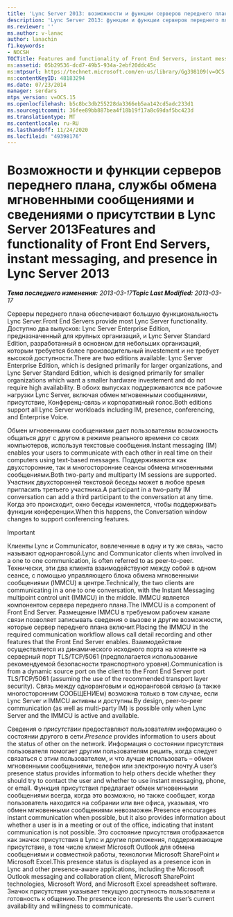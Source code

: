 ```yaml
---
title: 'Lync Server 2013: возможности и функции серверов переднего плана, службы обмена мгновенными сообщениями и сведениями о присутствии'
description: 'Lync Server 2013: функции и функции серверов переднего плана, обмена мгновенными сообщениями и присутствия.'
ms.reviewer: ''
ms.author: v-lanac
author: lanachin
f1.keywords:
- NOCSH
TOCTitle: Features and functionality of Front End Servers, instant messaging, and presence
ms:assetid: 05b29536-dcd7-49b5-934a-2ebf20ddc45c
ms:mtpsurl: https://technet.microsoft.com/en-us/library/Gg398109(v=OCS.15)
ms:contentKeyID: 48183294
ms.date: 07/23/2014
manager: serdars
mtps_version: v=OCS.15
ms.openlocfilehash: b5c8bc3db255228da3366eb5aa142cd5adc233d1
ms.sourcegitcommit: 36fee89bb887bea4f18b19f17a8c69daf5bc423d
ms.translationtype: MT
ms.contentlocale: ru-RU
ms.lasthandoff: 11/24/2020
ms.locfileid: "49398176"
---
```

# <a name="features-and-functionality-of-front-end-servers-instant-messaging-and-presence-in-lync-server-2013"></a><span data-ttu-id="408ec-103">Возможности и функции серверов переднего плана, службы обмена мгновенными сообщениями и сведениями о присутствии в Lync Server 2013</span><span class="sxs-lookup"><span data-stu-id="408ec-103">Features and functionality of Front End Servers, instant messaging, and presence in Lync Server 2013</span></span>

<div data-xmlns="http://www.w3.org/1999/xhtml">

<div class="topic" data-xmlns="http://www.w3.org/1999/xhtml" data-msxsl="urn:schemas-microsoft-com:xslt" data-cs="https://msdn.microsoft.com/">

<div data-asp="https://msdn2.microsoft.com/asp">



</div>

<div id="mainSection">

<div id="mainBody"><span data-ttu-id="408ec-104">

<span> </span></span><span class="sxs-lookup"><span data-stu-id="408ec-104">

<span> </span></span></span>

<span data-ttu-id="408ec-105">_**Тема последнего изменения:** 2013-03-17_</span><span class="sxs-lookup"><span data-stu-id="408ec-105">_**Topic Last Modified:** 2013-03-17_</span></span>

<span data-ttu-id="408ec-106">Серверы переднего плана обеспечивают большую функциональность Lync Server.</span><span class="sxs-lookup"><span data-stu-id="408ec-106">Front End Servers provide most Lync Server functionality.</span></span> <span data-ttu-id="408ec-107">Доступно два выпусков: Lync Server Enterprise Edition, предназначенный для крупных организаций, и Lync Server Standard Edition, разработанный в основном для небольших организаций, которым требуется более производительный investement и не требует высокой доступности.</span><span class="sxs-lookup"><span data-stu-id="408ec-107">There are two editions available: Lync Server Enterprise Edition, which is designed primarily for larger organizations, and Lync Server Standard Edition, which is designed primarily for smaller organizations which want a smaller hardware investement and do not require high availability.</span></span> <span data-ttu-id="408ec-108">В обоих выпусках поддерживаются все рабочие нагрузки Lync Server, включая обмен мгновенными сообщениями, присутствие, Конференц-связь и корпоративный голос.</span><span class="sxs-lookup"><span data-stu-id="408ec-108">Both editions support all Lync Server workloads including IM, presence, conferencing, and Enterprise Voice.</span></span>

<span data-ttu-id="408ec-109">Обмен мгновенными сообщениями дает пользователям возможность общаться друг с другом в режиме реального времени со своих компьютеров, используя текстовые сообщения.</span><span class="sxs-lookup"><span data-stu-id="408ec-109">Instant messaging (IM) enables your users to communicate with each other in real time on their computers using text-based messages.</span></span> <span data-ttu-id="408ec-110">Поддерживаются как двухсторонние, так и многосторонние сеансы обмена мгновенными сообщениями.</span><span class="sxs-lookup"><span data-stu-id="408ec-110">Both two-party and multiparty IM sessions are supported.</span></span> <span data-ttu-id="408ec-111">Участник двухсторонней текстовой беседы может в любое время пригласить третьего участника.</span><span class="sxs-lookup"><span data-stu-id="408ec-111">A participant in a two-party IM conversation can add a third participant to the conversation at any time.</span></span> <span data-ttu-id="408ec-112">Когда это происходит, окно беседы изменяется, чтобы поддерживать функции конференции.</span><span class="sxs-lookup"><span data-stu-id="408ec-112">When this happens, the Conversation window changes to support conferencing features.</span></span>

<div>


> [!IMPORTANT]
> <span data-ttu-id="408ec-113">Клиенты Lync и Communicator, вовлеченные в одну и ту же связь, часто называют одноранговой.</span><span class="sxs-lookup"><span data-stu-id="408ec-113">Lync and Communicator clients when involved in a one to one communication, is often referred to as peer-to-peer.</span></span> <span data-ttu-id="408ec-114">Технически, эти два клиента взаимодействуют между собой в одном сеансе, с помощью управляющего блока обмена мгновенными сообщениями (IMMCU) в центре.</span><span class="sxs-lookup"><span data-stu-id="408ec-114">Technically, the two clients are communicating in a one to one conversation, with the Instant Messaging multipoint control unit (IMMCU) in the middle.</span></span> <span data-ttu-id="408ec-115">IMMCU является компонентом сервера переднего плана.</span><span class="sxs-lookup"><span data-stu-id="408ec-115">The IMMCU is a component of Front End Server.</span></span> <span data-ttu-id="408ec-116">Размещение IMMCU в требуемом рабочем канале связи позволяет записывать сведения о вызове и другие возможности, которые сервер переднего плана включит.</span><span class="sxs-lookup"><span data-stu-id="408ec-116">Placing the IMMCU in the required communication workflow allows call detail recording and other features that the Front End Server enables.</span></span> <span data-ttu-id="408ec-117">Взаимодействие осуществляется из динамического исходного порта на клиенте на серверный порт TLS/TCP/5061 (предполагается использование рекомендуемой безопасности транспортного уровня).</span><span class="sxs-lookup"><span data-stu-id="408ec-117">Communication is from a dynamic source port on the client to the Front End Server port TLS/TCP/5061 (assuming the use of the recommended transport layer security).</span></span> <span data-ttu-id="408ec-118">Связь между одноранговым и одноранговой связью (а также многосторонним СООБЩЕНИЕм) возможна только в том случае, если Lync Server и IMMCU активны и доступны.</span><span class="sxs-lookup"><span data-stu-id="408ec-118">By design, peer-to-peer communication (as well as multi-party IM) is possible only when Lync Server and the IMMCU is active and available.</span></span>



</div>

<span data-ttu-id="408ec-119">Сведения о *присутствии* предоставляют пользователям информацию о состоянии другого в сети.</span><span class="sxs-lookup"><span data-stu-id="408ec-119">*Presence* provides information to users about the status of other on the network.</span></span> <span data-ttu-id="408ec-120">Информация о состоянии присутствия пользователя помогает другим пользователям решить, когда следует связаться с этим пользователем, и что лучше использовать – обмен мгновенными сообщениями, телефон или электронную почту.</span><span class="sxs-lookup"><span data-stu-id="408ec-120">A user’s presence status provides information to help others decide whether they should try to contact the user and whether to use instant messaging, phone, or email.</span></span> <span data-ttu-id="408ec-121">Функция присутствия предлагает обмен мгновенными сообщениями всегда, когда это возможно, но также сообщает, когда пользователь находится на собрании или вне офиса, указывая, что обмен мгновенными сообщениями невозможен.</span><span class="sxs-lookup"><span data-stu-id="408ec-121">Presence encourages instant communication when possible, but it also provides information about whether a user is in a meeting or out of the office, indicating that instant communication is not possible.</span></span> <span data-ttu-id="408ec-122">Это состояние присутствия отображается как значок присутствия в Lync и другие приложения, поддерживающие присутствие, в том числе клиент Microsoft Outlook для обмена сообщениями и совместной работы, технологии Microsoft SharePoint и Microsoft Excel.</span><span class="sxs-lookup"><span data-stu-id="408ec-122">This presence status is displayed as a presence icon in Lync and other presence-aware applications, including the Microsoft Outlook messaging and collaboration client, Microsoft SharePoint technologies, Microsoft Word, and Microsoft Excel spreadsheet software.</span></span> <span data-ttu-id="408ec-123">Значок присутствия указывает текущую доступность пользователя и готовность к общению.</span><span class="sxs-lookup"><span data-stu-id="408ec-123">The presence icon represents the user’s current availability and willingness to communicate.</span></span>

<span data-ttu-id="408ec-124"></div>

<span> </span>

</div>

</div>

</span><span class="sxs-lookup"><span data-stu-id="408ec-124"></div>

<span> </span>

</div>

</div>

</span></span></div>

